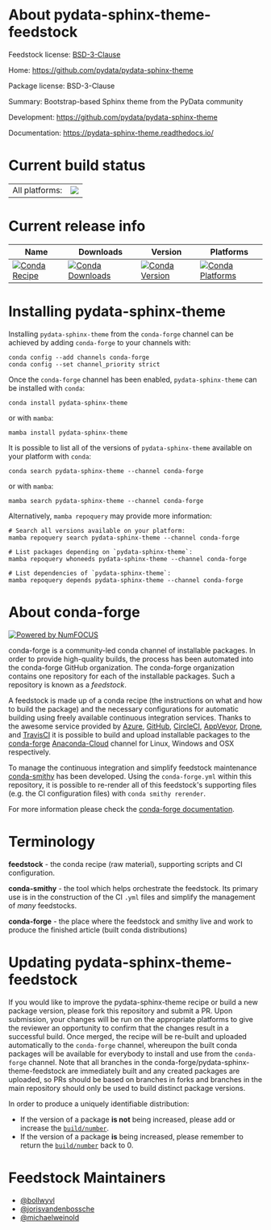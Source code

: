 About pydata-sphinx-theme-feedstock
===================================

Feedstock license: [BSD-3-Clause](https://github.com/conda-forge/pydata-sphinx-theme-feedstock/blob/main/LICENSE.txt)

Home: https://github.com/pydata/pydata-sphinx-theme

Package license: BSD-3-Clause

Summary: Bootstrap-based Sphinx theme from the PyData community

Development: https://github.com/pydata/pydata-sphinx-theme

Documentation: https://pydata-sphinx-theme.readthedocs.io/

Current build status
====================


<table><tr><td>All platforms:</td>
    <td>
      <a href="https://dev.azure.com/conda-forge/feedstock-builds/_build/latest?definitionId=9320&branchName=main">
        <img src="https://dev.azure.com/conda-forge/feedstock-builds/_apis/build/status/pydata-sphinx-theme-feedstock?branchName=main">
      </a>
    </td>
  </tr>
</table>

Current release info
====================

| Name | Downloads | Version | Platforms |
| --- | --- | --- | --- |
| [![Conda Recipe](https://img.shields.io/badge/recipe-pydata--sphinx--theme-green.svg)](https://anaconda.org/conda-forge/pydata-sphinx-theme) | [![Conda Downloads](https://img.shields.io/conda/dn/conda-forge/pydata-sphinx-theme.svg)](https://anaconda.org/conda-forge/pydata-sphinx-theme) | [![Conda Version](https://img.shields.io/conda/vn/conda-forge/pydata-sphinx-theme.svg)](https://anaconda.org/conda-forge/pydata-sphinx-theme) | [![Conda Platforms](https://img.shields.io/conda/pn/conda-forge/pydata-sphinx-theme.svg)](https://anaconda.org/conda-forge/pydata-sphinx-theme) |

Installing pydata-sphinx-theme
==============================

Installing `pydata-sphinx-theme` from the `conda-forge` channel can be achieved by adding `conda-forge` to your channels with:

```
conda config --add channels conda-forge
conda config --set channel_priority strict
```

Once the `conda-forge` channel has been enabled, `pydata-sphinx-theme` can be installed with `conda`:

```
conda install pydata-sphinx-theme
```

or with `mamba`:

```
mamba install pydata-sphinx-theme
```

It is possible to list all of the versions of `pydata-sphinx-theme` available on your platform with `conda`:

```
conda search pydata-sphinx-theme --channel conda-forge
```

or with `mamba`:

```
mamba search pydata-sphinx-theme --channel conda-forge
```

Alternatively, `mamba repoquery` may provide more information:

```
# Search all versions available on your platform:
mamba repoquery search pydata-sphinx-theme --channel conda-forge

# List packages depending on `pydata-sphinx-theme`:
mamba repoquery whoneeds pydata-sphinx-theme --channel conda-forge

# List dependencies of `pydata-sphinx-theme`:
mamba repoquery depends pydata-sphinx-theme --channel conda-forge
```


About conda-forge
=================

[![Powered by
NumFOCUS](https://img.shields.io/badge/powered%20by-NumFOCUS-orange.svg?style=flat&colorA=E1523D&colorB=007D8A)](https://numfocus.org)

conda-forge is a community-led conda channel of installable packages.
In order to provide high-quality builds, the process has been automated into the
conda-forge GitHub organization. The conda-forge organization contains one repository
for each of the installable packages. Such a repository is known as a *feedstock*.

A feedstock is made up of a conda recipe (the instructions on what and how to build
the package) and the necessary configurations for automatic building using freely
available continuous integration services. Thanks to the awesome service provided by
[Azure](https://azure.microsoft.com/en-us/services/devops/), [GitHub](https://github.com/),
[CircleCI](https://circleci.com/), [AppVeyor](https://www.appveyor.com/),
[Drone](https://cloud.drone.io/welcome), and [TravisCI](https://travis-ci.com/)
it is possible to build and upload installable packages to the
[conda-forge](https://anaconda.org/conda-forge) [Anaconda-Cloud](https://anaconda.org/)
channel for Linux, Windows and OSX respectively.

To manage the continuous integration and simplify feedstock maintenance
[conda-smithy](https://github.com/conda-forge/conda-smithy) has been developed.
Using the ``conda-forge.yml`` within this repository, it is possible to re-render all of
this feedstock's supporting files (e.g. the CI configuration files) with ``conda smithy rerender``.

For more information please check the [conda-forge documentation](https://conda-forge.org/docs/).

Terminology
===========

**feedstock** - the conda recipe (raw material), supporting scripts and CI configuration.

**conda-smithy** - the tool which helps orchestrate the feedstock.
                   Its primary use is in the construction of the CI ``.yml`` files
                   and simplify the management of *many* feedstocks.

**conda-forge** - the place where the feedstock and smithy live and work to
                  produce the finished article (built conda distributions)


Updating pydata-sphinx-theme-feedstock
======================================

If you would like to improve the pydata-sphinx-theme recipe or build a new
package version, please fork this repository and submit a PR. Upon submission,
your changes will be run on the appropriate platforms to give the reviewer an
opportunity to confirm that the changes result in a successful build. Once
merged, the recipe will be re-built and uploaded automatically to the
`conda-forge` channel, whereupon the built conda packages will be available for
everybody to install and use from the `conda-forge` channel.
Note that all branches in the conda-forge/pydata-sphinx-theme-feedstock are
immediately built and any created packages are uploaded, so PRs should be based
on branches in forks and branches in the main repository should only be used to
build distinct package versions.

In order to produce a uniquely identifiable distribution:
 * If the version of a package **is not** being increased, please add or increase
   the [``build/number``](https://docs.conda.io/projects/conda-build/en/latest/resources/define-metadata.html#build-number-and-string).
 * If the version of a package **is** being increased, please remember to return
   the [``build/number``](https://docs.conda.io/projects/conda-build/en/latest/resources/define-metadata.html#build-number-and-string)
   back to 0.

Feedstock Maintainers
=====================

* [@bollwyvl](https://github.com/bollwyvl/)
* [@jorisvandenbossche](https://github.com/jorisvandenbossche/)
* [@michaelweinold](https://github.com/michaelweinold/)

